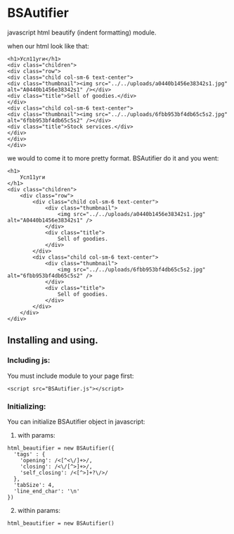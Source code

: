 # BSAutifier
javascript html beautify (indent formatting) module.

when our html look like that:
```
<h1>Усл11уги</h1>
<div class="children">
<div class="row">
<div class="child col-sm-6 text-center">
<div class="thumbnail"><img src="../../uploads/a0440b1456e38342s1.jpg" alt="A0440b1456e38342s1" /></div>
<div class="title">Sell of goodies.</div>
</div>
<div class="child col-sm-6 text-center">
<div class="thumbnail"><img src="../../uploads/6fbb953bf4db65c5s2.jpg" alt="6fbb953bf4db65c5s2" /></div>
<div class="title">Stock services.</div>
</div>
</div>
</div>
```
we would to come it to more pretty format. BSAutifier do it and you went:

```
<h1>
    Усл11уги
</h1>
<div class="children">
    <div class="row">
        <div class="child col-sm-6 text-center">
            <div class="thumbnail">
                <img src="../../uploads/a0440b1456e38342s1.jpg" alt="A0440b1456e38342s1" />
            </div>
            <div class="title">
                Sell of goodies.
            </div>
        </div>
        <div class="child col-sm-6 text-center">
            <div class="thumbnail">
                <img src="../../uploads/6fbb953bf4db65c5s2.jpg" alt="6fbb953bf4db65c5s2" />
            </div>
            <div class="title">
                Sell of goodies.
            </div>
        </div>
    </div>
</div>
```

## Installing and using.

### Including js:

You must include module to your page first:
```
<script src="BSAutifier.js"></script>
```

### Initializing:

You can initialize BSAutifier object in javascript:

1. with params:
```
html_beautifier = new BSAutifier({
  'tags' : {
    'opening': /<[^<\/]+>/,
    'closing': /<\/[^>]+>/,
    'self_closing': /<[^>]+?\/>/
  },
  'tabSize': 4,
  'line_end_char': '\n'
})
```

2. within params:
```
html_beautifier = new BSAutifier()
```
